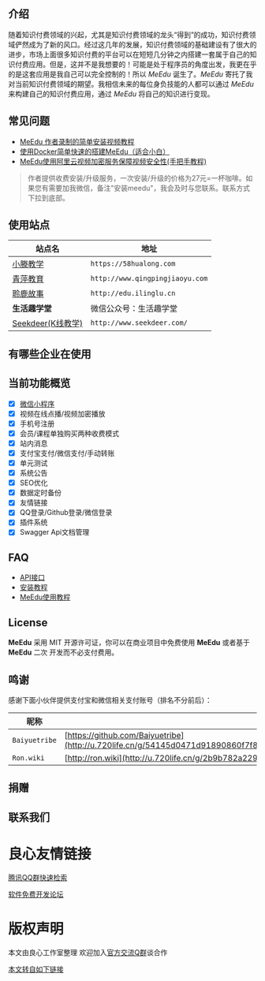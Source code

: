    

 
   
   
   
   
   
 
   
 
 

## 介绍

随着知识付费领域的兴起，尤其是知识付费领域的龙头“得到”的成功，知识付费领域俨然成为了新的风口。经过这几年的发展，知识付费领域的基础建设有了很大的进步，市场上面很多知识付费的平台可以在短短几分钟之内搭建一套属于自己的知识付费应用。但是，这并不是我想要的！可能是处于程序员的角度出发，我更在乎的是这套应用是我自己可以完全控制的！所以 *MeEdu* 诞生了。*MeEdu* 寄托了我对当前知识付费领域的期望。我相信未来的每位身负技能的人都可以通过 *MeEdu* 来构建自己的知识付费应用，通过 *MeEdu* 将自己的知识进行变现。

## 常见问题

- [MeEdu 作者录制的简单安装视频教程](http://u.720life.cn/g/0b2e9c050c16e17e2de17da38fe221e14e891e7f464d808a8bfeaa8b64b73a976744fe61549691e2eddef351710963b7)  
- [使用Docker简单快速的搭建MeEdu（适合小白）](http://u.720life.cn/g/0b2e9c050c16e17e2de17da38fe221e14e891e7f464d808a8bfeaa8b64b73a97de53603dc2f31fba1c2a4bfc6e3bbca1)
- [MeEdu使用阿里云视频加密服务保障视频安全性(手把手教程)](http://u.720life.cn/g/0b2e9c050c16e17e2de17da38fe221e14e891e7f464d808a8bfeaa8b64b73a970d4354d6158577da5776a7ef232725c9)

> 作者提供收费安装/升级服务，一次安装/升级的价格为27元=一杯咖啡。如果您有需要加我微信，备注"安装meedu"，我会及时与您联系。联系方式下拉到底部。

## 使用站点

| 站点名 | 地址 |
| --- | --- |
| [小滕教学](http://u.720life.cn/g/3a4249fc1ffbd05687b109b0ec72daa133de0bedea6eb501b4dd44a6408cd885) | `https://58hualong.com` |
| [青萍教育](http://u.720life.cn/g/2e8b292e45c1ace507931883d8fb789b735fdc96581ac7e1c9bbe119f39f0e9d) | `http://www.qingpingjiaoyu.com` |
| [聆鹿故事](http://u.720life.cn/g/b5b2ea2def9668b5d3d33d567491fef2644cc7b6875f0be930e62529058eaa4e) | `http://edu.ilinglu.cn` |
| **生活趣学堂** | 微信公众号：生活趣学堂 |
| [Seekdeer(K线教学)](http://u.720life.cn/g/3072697e737b6f81c3155abc6453ca94fbb2efd6aac0e6211c715191deeff3ff) | `http://www.seekdeer.com/` |

## 有哪些企业在使用

 
   
     
       
         
           
         
       
       
   
 

## 当前功能概览

- [x] [微信小程序](http://u.720life.cn/g/54145d0471d91890860f7f8463c03046f2721d83c4f84904d02e1f561d46ee6a2c380d4b67de9ed56d5db3e2c7c6c545)
- [x] 视频在线点播/视频加密播放
- [x] 手机号注册
- [x] 会员/课程单独购买两种收费模式
- [x] 站内消息
- [x] 支付宝支付/微信支付/手动转账
- [x] 单元测试
- [x] 系统公告
- [x] SEO优化
- [x] 数据定时备份
- [x] 友情链接
- [x] QQ登录/Github登录/微信登录
- [x] 插件系统
- [x] Swagger Api文档管理

## FAQ

- [API接口](http://u.720life.cn/g/75a888a414d7ae2f568605bc9dcb097b269771d8aab8b16e81f4331568f9c6b2f7df3dea1a6797d2a827be0c866b43d5)
- [安装教程](docs/安装教程.md)
- [MeEdu使用教程](docs/使用教程.md)

## License

**MeEdu** 采用 MIT 开源许可证，你可以在商业项目中免费使用 **MeEdu** 或者基于 **MeEdu** 二次 开发而不必支付费用。

## 鸣谢

感谢下面小伙伴提供支付宝和微信相关支付账号（排名不分前后）：  

| 昵称 | |
| --- | --- |
| `Baiyuetribe` | [https://github.com/Baiyuetribe](http://u.720life.cn/g/54145d0471d91890860f7f8463c0304659e94bcce00e45acdee0693d2b45a9b2) |
| `Ron.wiki` | [http://ron.wiki](http://u.720life.cn/g/2b9b782a229c58449da7a42829c4aa42) |

## 捐赠

 
 
 
 
 

## 联系我们

 
 
 
 


 # 良心友情链接

[腾讯QQ群快速检索](http://u.720life.cn/s/8cf73f7c)

[软件免费开发论坛](http://u.720life.cn/s/bbb01dc0)

# 版权声明 

本文由良心工作室整理 欢迎加入[官方交流Q群](https://u.720life.cn/s/f2316816)谈合作

[本文转自如下链接](http://u.720life.cn/g/2e71d0f0a5c601172267ba20d3a43c6e3bbcf7759db44df993d805b32357f44eed181fb1fe676b277b5618624632af636c3c6bb7a0d364f47a54ee8089f476ef)